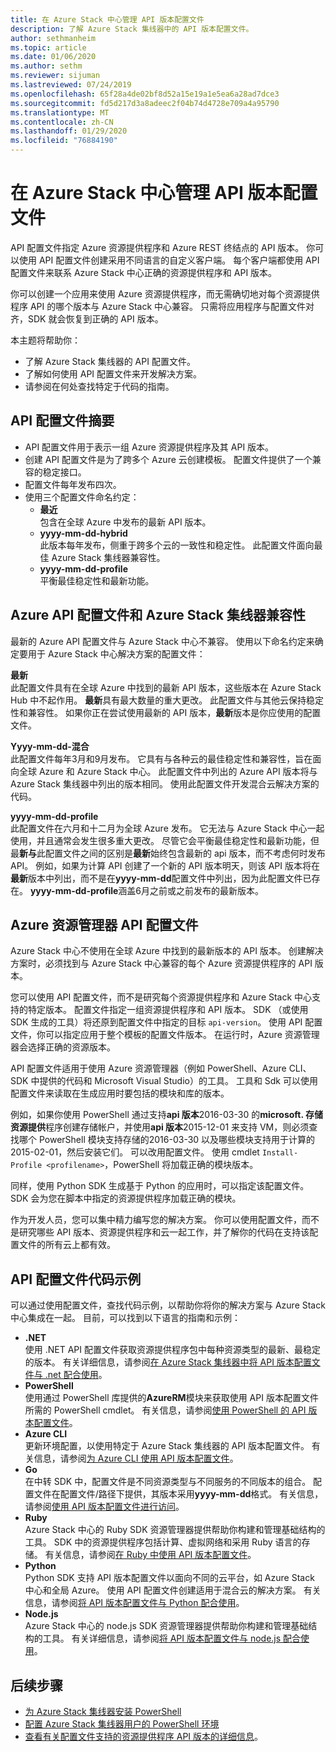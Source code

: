 ```yaml
---
title: 在 Azure Stack 中心管理 API 版本配置文件
description: 了解 Azure Stack 集线器中的 API 版本配置文件。
author: sethmanheim
ms.topic: article
ms.date: 01/06/2020
ms.author: sethm
ms.reviewer: sijuman
ms.lastreviewed: 07/24/2019
ms.openlocfilehash: 65f28a4de02bf8d52a15e19a1e5ea6a28ad7dce3
ms.sourcegitcommit: fd5d217d3a8adeec2f04b74d4728e709a4a95790
ms.translationtype: MT
ms.contentlocale: zh-CN
ms.lasthandoff: 01/29/2020
ms.locfileid: "76884190"
---
```

# <a name="manage-api-version-profiles-in-azure-stack-hub"></a>在 Azure Stack 中心管理 API 版本配置文件

API 配置文件指定 Azure 资源提供程序和 Azure REST 终结点的 API 版本。 你可以使用 API 配置文件创建采用不同语言的自定义客户端。 每个客户端都使用 API 配置文件来联系 Azure Stack 中心正确的资源提供程序和 API 版本。

你可以创建一个应用来使用 Azure 资源提供程序，而无需确切地对每个资源提供程序 API 的哪个版本与 Azure Stack 中心兼容。 只需将应用程序与配置文件对齐，SDK 就会恢复到正确的 API 版本。

本主题将帮助你：

- 了解 Azure Stack 集线器的 API 配置文件。
- 了解如何使用 API 配置文件来开发解决方案。
- 请参阅在何处查找特定于代码的指南。

## <a name="summary-of-api-profiles"></a>API 配置文件摘要

- API 配置文件用于表示一组 Azure 资源提供程序及其 API 版本。
- 创建 API 配置文件是为了跨多个 Azure 云创建模板。 配置文件提供了一个兼容的稳定接口。
- 配置文件每年发布四次。
- 使用三个配置文件命名约定：
  - **最近**  
        包含在全球 Azure 中发布的最新 API 版本。
  - **yyyy-mm-dd-hybrid**  
    此版本每年发布，侧重于跨多个云的一致性和稳定性。 此配置文件面向最佳 Azure Stack 集线器兼容性。
  - **yyyy-mm-dd-profile** <br>
    平衡最佳稳定性和最新功能。

## <a name="azure-api-profiles-and-azure-stack-hub-compatibility"></a>Azure API 配置文件和 Azure Stack 集线器兼容性

最新的 Azure API 配置文件与 Azure Stack 中心不兼容。 使用以下命名约定来确定要用于 Azure Stack 中心解决方案的配置文件：

**最新**  
此配置文件具有在全球 Azure 中找到的最新 API 版本，这些版本在 Azure Stack Hub 中不起作用。 **最新**具有最大数量的重大更改。 此配置文件与其他云保持稳定性和兼容性。 如果你正在尝试使用最新的 API 版本，**最新**版本是你应使用的配置文件。

**Yyyy-mm-dd-混合**  
此配置文件每年3月和9月发布。 它具有与各种云的最佳稳定性和兼容性，旨在面向全球 Azure 和 Azure Stack 中心。 此配置文件中列出的 Azure API 版本将与 Azure Stack 集线器中列出的版本相同。 使用此配置文件开发混合云解决方案的代码。

**yyyy-mm-dd-profile**  
此配置文件在六月和十二月为全球 Azure 发布。 它无法与 Azure Stack 中心一起使用，并且通常会发生很多重大更改。 尽管它会平衡最佳稳定性和最新功能，但最**新与**此配置文件之间的区别是**最新**始终包含最新的 api 版本，而不考虑何时发布 API。 例如，如果为计算 API 创建了一个新的 API 版本明天，则该 API 版本将在**最新**版本中列出，而不是在**yyyy-mm-dd**配置文件中列出，因为此配置文件已存在。 **yyyy-mm-dd-profile**涵盖6月之前或之前发布的最新版本。

## <a name="azure-resource-manager-api-profiles"></a>Azure 资源管理器 API 配置文件

Azure Stack 中心不使用在全球 Azure 中找到的最新版本的 API 版本。 创建解决方案时，必须找到与 Azure Stack 中心兼容的每个 Azure 资源提供程序的 API 版本。

您可以使用 API 配置文件，而不是研究每个资源提供程序和 Azure Stack 中心支持的特定版本。 配置文件指定一组资源提供程序和 API 版本。 SDK （或使用 SDK 生成的工具）将还原到配置文件中指定的目标 `api-version`。 使用 API 配置文件，你可以指定应用于整个模板的配置文件版本。 在运行时，Azure 资源管理器会选择正确的资源版本。

API 配置文件适用于使用 Azure 资源管理器（例如 PowerShell、Azure CLI、SDK 中提供的代码和 Microsoft Visual Studio）的工具。 工具和 Sdk 可以使用配置文件来读取在生成应用时要包括的模块和库的版本。

例如，如果你使用 PowerShell 通过支持**api 版本**2016-03-30 的**microsoft. 存储** **资源提供**程序创建存储帐户，并使用**api 版本**2015-12-01 来支持 VM，则必须查找哪个 PowerShell 模块支持存储的2016-03-30 以及哪些模块支持用于计算的2015-02-01，然后安装它们。 可以改用配置文件。 使用 cmdlet `Install-Profile <profilename>`，PowerShell 将加载正确的模块版本。

同样，使用 Python SDK 生成基于 Python 的应用时，可以指定该配置文件。 SDK 会为您在脚本中指定的资源提供程序加载正确的模块。

作为开发人员，您可以集中精力编写您的解决方案。 你可以使用配置文件，而不是研究哪些 API 版本、资源提供程序和云一起工作，并了解你的代码在支持该配置文件的所有云上都有效。

## <a name="api-profile-code-samples"></a>API 配置文件代码示例

可以通过使用配置文件，查找代码示例，以帮助你将你的解决方案与 Azure Stack 中心集成在一起。 目前，可以找到以下语言的指南和示例：

- **.NET** <br>
使用 .NET API 配置文件获取资源提供程序包中每种资源类型的最新、最稳定的版本。 有关详细信息，请参阅[在 Azure Stack 集线器中将 API 版本配置文件与 .net 配合使用](azure-stack-version-profiles-net.md)。
- **PowerShell**  
使用通过 PowerShell 库提供的**AzureRM**模块来获取使用 API 版本配置文件所需的 PowerShell cmdlet。 有关信息，请参阅[使用 PowerShell 的 API 版本配置文件](azure-stack-version-profiles-powershell.md)。
- **Azure CLI**  
更新环境配置，以使用特定于 Azure Stack 集线器的 API 版本配置文件。 有关信息，请参阅[为 Azure CLI 使用 API 版本配置文件](azure-stack-version-profiles-azurecli2.md)。
- **Go**  
在中转 SDK 中，配置文件是不同资源类型与不同服务的不同版本的组合。 配置文件在配置文件/路径下提供，其版本采用**yyyy-mm-dd**格式。 有关信息，请参阅[使用 API 版本配置文件进行访问](azure-stack-version-profiles-go.md)。
- **Ruby**  
Azure Stack 中心的 Ruby SDK 资源管理器提供帮助你构建和管理基础结构的工具。 SDK 中的资源提供程序包括计算、虚拟网络和采用 Ruby 语言的存储。 有关信息，请参阅[在 Ruby 中使用 API 版本配置文件](azure-stack-version-profiles-ruby.md)。
- **Python**  
Python SDK 支持 API 版本配置文件以面向不同的云平台，如 Azure Stack 中心和全局 Azure。 使用 API 配置文件创建适用于混合云的解决方案。 有关信息，请参阅[将 API 版本配置文件与 Python 配合使用](azure-stack-version-profiles-python.md)。
- **Node.js**  
Azure Stack 中心的 node.js SDK 资源管理器提供帮助你构建和管理基础结构的工具。 有关详细信息，请参阅[将 API 版本配置文件与 node.js 配合使用](azure-stack-version-profile-nodejs.md)。

## <a name="next-steps"></a>后续步骤

- [为 Azure Stack 集线器安装 PowerShell](../operator/azure-stack-powershell-install.md)
- [配置 Azure Stack 集线器用户的 PowerShell 环境](azure-stack-powershell-configure-user.md)
- [查看有关配置文件支持的资源提供程序 API 版本的详细信息](azure-stack-profiles-azure-resource-manager-versions.md)。
